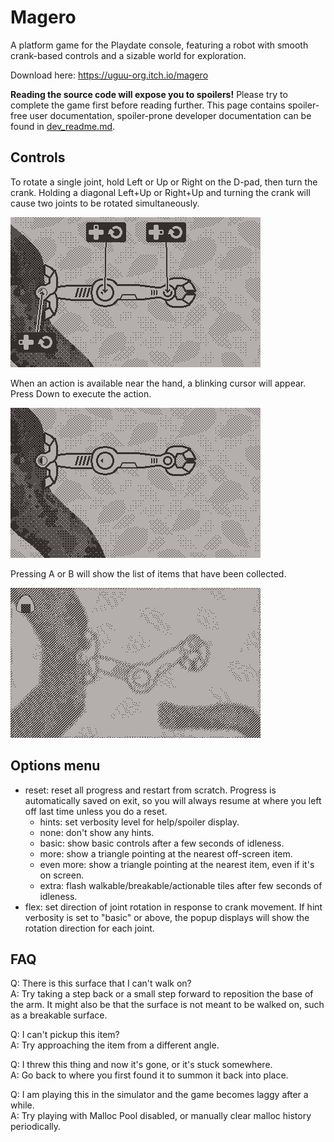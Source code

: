 # Magero

A platform game for the Playdate console, featuring a robot with smooth crank-based controls and a sizable world for exploration.

Download here: https://uguu-org.itch.io/magero

**Reading the source code will expose you to spoilers!**  Please try to complete the game first before reading further.  This page contains spoiler-free user documentation, spoiler-prone developer documentation can be found in [dev_readme.md](dev_readme.md).

## Controls

To rotate a single joint, hold Left or Up or Right on the D-pad, then turn the crank.  Holding a diagonal Left+Up or Right+Up and turning the crank will cause two joints to be rotated simultaneously.

![](doc/controls1.gif)

When an action is available near the hand, a blinking cursor will appear.  Press Down to execute the action.

![](doc/controls2.gif)

Pressing A or B will show the list of items that have been collected.

![](doc/item_list.png)

## Options menu

   * reset: reset all progress and restart from scratch.  Progress is automatically saved on exit, so you will always resume at where you left off last time unless you do a reset.
      * hints: set verbosity level for help/spoiler display.
      * none: don't show any hints.
      * basic: show basic controls after a few seconds of idleness.
      * more: show a triangle pointing at the nearest off-screen item.
      * even more: show a triangle pointing at the nearest item, even if it's on screen.
      * extra: flash walkable/breakable/actionable tiles after few seconds of idleness.
   * flex: set direction of joint rotation in response to crank movement.  If hint verbosity is set to "basic" or above, the popup displays will show the rotation direction for each joint.

## FAQ

Q: There is this surface that I can't walk on?\
A: Try taking a step back or a small step forward to reposition the base of the arm.  It might also be that the surface is not meant to be walked on, such as a breakable surface.

Q: I can't pickup this item?\
A: Try approaching the item from a different angle.

Q: I threw this thing and now it's gone, or it's stuck somewhere.\
A: Go back to where you first found it to summon it back into place.

Q: I am playing this in the simulator and the game becomes laggy after a while.\
A: Try playing with Malloc Pool disabled, or manually clear malloc history periodically.
